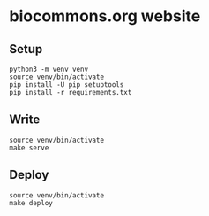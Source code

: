 # biocommons.org website

## Setup

    python3 -m venv venv
    source venv/bin/activate
    pip install -U pip setuptools
    pip install -r requirements.txt

## Write

    source venv/bin/activate
    make serve

## Deploy

    source venv/bin/activate
    make deploy

